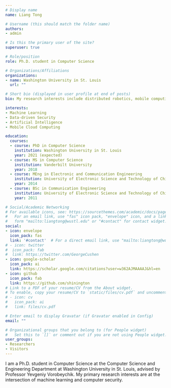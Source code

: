 ```yaml
---
# Display name
name: Liang Tong

# Username (this should match the folder name)
authors:
- admin

# Is this the primary user of the site?
superuser: true

# Role/position
role: Ph.D. student in Computer Science

# Organizations/Affiliations
organizations:
- name: Washington University in St. Louis
  url: ""

# Short bio (displayed in user profile at end of posts)
bio: My research interests include distributed robotics, mobile computing and programmable matter.

interests:
- Machine Learning
- Data-driven Security
- Artificial Intelligence
- Mobile Cloud Computing

education:
  courses:
  - course: PhD in Computer Science
    institution: Washington University in St. Louis
    year: 2021 (expected)
  - course: MS in Computer Science 
    institution: Vanderbilt University
    year: 2018
  - course: MEng in Electronic and Communication Engineering
    institution: University of Electronic Science and Technology of China
    year: 2014
  - course: BSc in Communication Engineering
    institution: University of Electronic Science and Technology of China
    year: 2011

# Social/Academic Networking
# For available icons, see: https://sourcethemes.com/academic/docs/page-builder/#icons
#   For an email link, use "fas" icon pack, "envelope" icon, and a link in the
#   form "mailto:liangtong@wustl.edu" or "#contact" for contact widget.
social:
- icon: envelope
  icon_pack: fas
  link: '#contact'  # For a direct email link, use "mailto:liangtong@wustl.edu".
# - icon: twitter
#  icon_pack: fab
#  link: https://twitter.com/GeorgeCushen
- icon: google-scholar
  icon_pack: ai
  link: https://scholar.google.com/citations?user=w362AJMAAAAJ&hl=en
- icon: github
  icon_pack: fab
  link: https://github.com/shinington
# Link to a PDF of your resume/CV from the About widget.
# To enable, copy your resume/CV to `static/files/cv.pdf` and uncomment the lines below.
# - icon: cv
#   icon_pack: ai
#   link: files/cv.pdf

# Enter email to display Gravatar (if Gravatar enabled in Config)
email: ""

# Organizational groups that you belong to (for People widget)
#   Set this to `[]` or comment out if you are not using People widget.
user_groups:
- Researchers
- Visitors
---
```


I am a Ph.D. student in Computer Science at the Computer Science and Engineering Department at Washington University in St. Louis, advised by Professor Yevgeniy Vorobeychik. My primary research interests are at the intersection of machine learning and computer security. 
